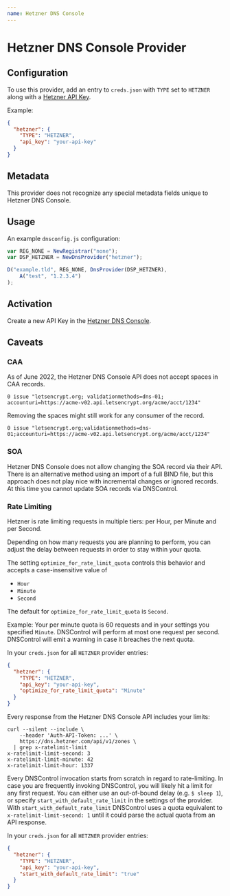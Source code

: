```yaml
---
name: Hetzner DNS Console
---
```


# Hetzner DNS Console Provider

## Configuration

To use this provider, add an entry to `creds.json` with `TYPE` set to `HETZNER`
along with a [Hetzner API Key](https://dns.hetzner.com/settings/api-token).

Example:

```json
{
  "hetzner": {
    "TYPE": "HETZNER",
    "api_key": "your-api-key"
  }
}
```

## Metadata

This provider does not recognize any special metadata fields unique to Hetzner
 DNS Console.

## Usage

An example `dnsconfig.js` configuration:

```javascript
var REG_NONE = NewRegistrar("none");
var DSP_HETZNER = NewDnsProvider("hetzner");

D("example.tld", REG_NONE, DnsProvider(DSP_HETZNER),
    A("test", "1.2.3.4")
);
```

## Activation

Create a new API Key in the
[Hetzner DNS Console](https://dns.hetzner.com/settings/api-token).

## Caveats

### CAA

As of June 2022, the Hetzner DNS Console API does not accept spaces in CAA
 records.
```text
0 issue "letsencrypt.org; validationmethods=dns-01; accounturi=https://acme-v02.api.letsencrypt.org/acme/acct/1234"
```

Removing the spaces might still work for any consumer of the record.
```text
0 issue "letsencrypt.org;validationmethods=dns-01;accounturi=https://acme-v02.api.letsencrypt.org/acme/acct/1234"
```

### SOA

Hetzner DNS Console does not allow changing the SOA record via their API.
There is an alternative method using an import of a full BIND file, but this
 approach does not play nice with incremental changes or ignored records.
At this time you cannot update SOA records via DNSControl.

### Rate Limiting

Hetzner is rate limiting requests in multiple tiers: per Hour, per Minute and
 per Second.

Depending on how many requests you are planning to perform, you can adjust the
 delay between requests in order to stay within your quota.

The setting `optimize_for_rate_limit_quota` controls this behavior and accepts
 a case-insensitive value of
- `Hour`
- `Minute`
- `Second`

The default for `optimize_for_rate_limit_quota` is `Second`.

Example: Your per minute quota is 60 requests and in your settings you
 specified `Minute`. DNSControl will perform at most one request per second.
 DNSControl will emit a warning in case it breaches the next quota.

In your `creds.json` for all `HETZNER` provider entries:

```json
{
  "hetzner": {
    "TYPE": "HETZNER",
    "api_key": "your-api-key",
    "optimize_for_rate_limit_quota": "Minute"
  }
}
```

Every response from the Hetzner DNS Console API includes your limits:

```shell
curl --silent --include \
    --header 'Auth-API-Token: ...' \
    https://dns.hetzner.com/api/v1/zones \
  | grep x-ratelimit-limit
x-ratelimit-limit-second: 3
x-ratelimit-limit-minute: 42
x-ratelimit-limit-hour: 1337
```

Every DNSControl invocation starts from scratch in regard to rate-limiting.
In case you are frequently invoking DNSControl, you will likely hit a limit for
 any first request.
You can either use an out-of-bound delay (e.g. `$ sleep 1`), or specify
 `start_with_default_rate_limit` in the settings of the provider.
With `start_with_default_rate_limit` DNSControl uses a quota equivalent to
 `x-ratelimit-limit-second: 1` until it could parse the actual quota from an
 API response.

In your `creds.json` for all `HETZNER` provider entries:

```json
{
  "hetzner": {
    "TYPE": "HETZNER",
    "api_key": "your-api-key",
    "start_with_default_rate_limit": "true"
  }
}
```
